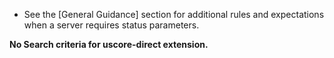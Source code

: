- See the [General Guidance] section for additional rules and expectations when a server requires status parameters.

**No Search criteria for uscore-direct extension.**
